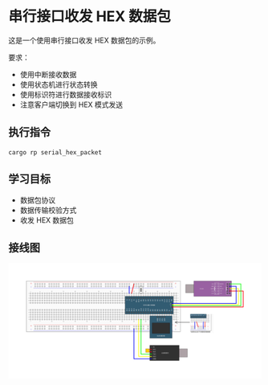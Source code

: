 # 串行接口收发 HEX 数据包

这是一个使用串行接口收发 HEX 数据包的示例。

要求：

- 使用中断接收数据
- 使用状态机进行状态转换
- 使用标识符进行数据接收标识
- 注意客户端切换到 HEX 模式发送

## 执行指令

```shell
cargo rp serial_hex_packet
```

## 学习目标

- 数据包协议
- 数据传输校验方式
- 收发 HEX 数据包

## 接线图

![](../../../images/wiring_diagram/9-3%20串口收发HEX数据包.jpg)
